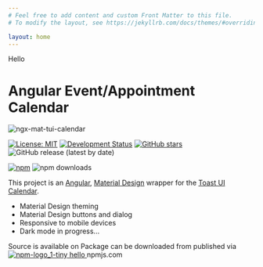 ```yaml
---
# Feel free to add content and custom Front Matter to this file.
# To modify the layout, see https://jekyllrb.com/docs/themes/#overriding-theme-defaults

layout: home
---
```



Hello

# Angular Event/Appointment Calendar 

![ngx-mat-tui-calendar](https://user-images.githubusercontent.com/11559541/141514000-da6e6c8a-e00b-4f27-a8c2-b7f28538b2f0.png)

[![License: MIT](https://img.shields.io/badge/License-MIT-yellow.svg)](https://opensource.org/licenses/MIT)
[![Development Status](https://www.repostatus.org/badges/latest/active.svg)](https://www.repostatus.org/#active) 
[![GitHub stars](https://img.shields.io/github/stars/ron2015schmitt/ngx-mat-tui-calendar.svg)](https://github.com/ron2015schmitt/ngx-mat-tui-calendar/stargazers)
![GitHub release (latest by date)](https://img.shields.io/github/v/release/ron2015schmitt/ngx-mat-tui-calendar)

[![npm](https://img.shields.io/npm/v/ngx-mat-tui-calendar?label=npm%20package)](https://www.npmjs.com/package/ngx-mat-tui-calendar)
![npm downloads](https://img.shields.io/npm/dt/ngx-mat-tui-calendar?label=npm%20downloads)

This project is an [Angular](https://angular.io/), [Material Design](https://material.angular.io/) wrapper for the [Toast UI Calendar](https://github.com/nhn/tui.calendar).

* Material Design theming
* Material Design buttons and dialog
* Responsive to mobile devices
* Dark mode in progress...

Source is available on 
Package can be downloaded from published via [![npm-logo_1-tiny](https://user-images.githubusercontent.com/11559541/144652561-1593db94-2901-43db-aa9c-80616f4eab0f.png) hello
](https://www.npmjs.com/package/ngx-mat-tui-calendar)
npmjs.com